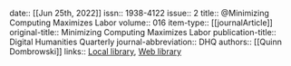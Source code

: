 date:: [[Jun 25th, 2022]]
issn:: 1938-4122
issue:: 2
title:: @Minimizing Computing Maximizes Labor
volume:: 016
item-type:: [[journalArticle]]
original-title:: Minimizing Computing Maximizes Labor
publication-title:: Digital Humanities Quarterly
journal-abbreviation:: DHQ
authors:: [[Quinn Dombrowski]]
links:: [Local library](zotero://select/groups/2386895/items/B8MRAGL3), [Web library](https://www.zotero.org/groups/2386895/items/B8MRAGL3)

